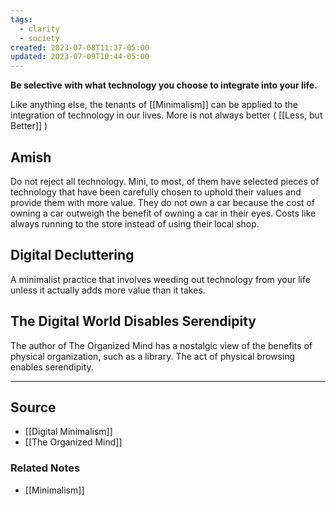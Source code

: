 ```yaml
---
tags:
  - clarity
  - society
created: 2023-07-08T11:37-05:00
updated: 2023-07-09T10:44-05:00
---
```

**Be selective with what technology you choose to integrate into your life.**

Like anything else, the tenants of [[Minimalism]] can be applied to the integration of technology in our lives. More is not always better ( [[Less, but Better]] )

## Amish

Do not reject all technology. Mini, to most, of them have selected pieces of technology that have been carefully chosen to uphold their values and provide them with more value. They do not own a car because the cost of owning a car outweigh the benefit of owning a car in their eyes. Costs like always running to the store instead of using their local shop.

## Digital Decluttering

A minimalist practice that involves weeding out technology from your life unless it actually adds more value than it takes.

## **The Digital World Disables Serendipity**

The author of The Organized Mind has a nostalgic view of the benefits of physical organization, such as a library. The act of physical browsing enables serendipity.

---

## Source
- [[Digital Minimalism]]
- [[The Organized Mind]]

### Related Notes
- [[Minimalism]]